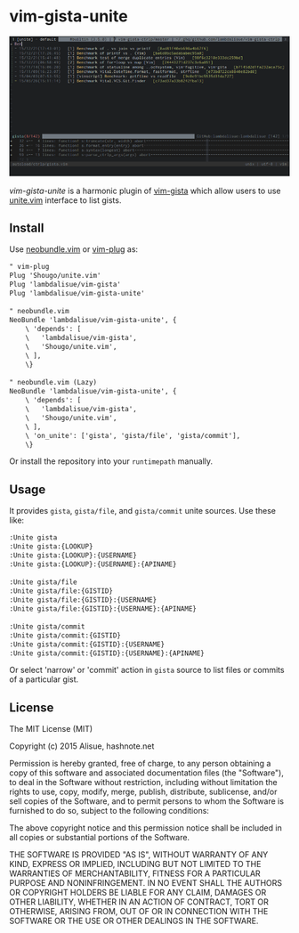 vim-gista-unite
===============================================================================

![Screenshot](img/screenshot.png)

*vim-gista-unite* is a harmonic plugin of [vim-gista](https://github.com/lambdalisue/vim-gista) which allow users to use [unite.vim](https://github.com/Shougo/unite.vim) interface to list gists.

Install
-------------------------------------------------------------------------------
Use [neobundle.vim](https://github.com/Shougo/neobundle.vim) or [vim-plug](https://github.com/junegunn/vim-plug) as:

```vim
" vim-plug
Plug 'Shougo/unite.vim'
Plug 'lambdalisue/vim-gista'
Plug 'lambdalisue/vim-gista-unite'

" neobundle.vim
NeoBundle 'lambdalisue/vim-gista-unite', {
    \ 'depends': [
    \   'lambdalisue/vim-gista',
    \   'Shougo/unite.vim',
    \ ],
    \}

" neobundle.vim (Lazy)
NeoBundle 'lambdalisue/vim-gista-unite', {
    \ 'depends': [
    \   'lambdalisue/vim-gista',
    \   'Shougo/unite.vim',
    \ ],
    \ 'on_unite': ['gista', 'gista/file', 'gista/commit'],
    \}
```

Or install the repository into your `runtimepath` manually.


Usage
-------------------------------------------------------------------------------
It provides `gista`, `gista/file`, and `gista/commit` unite sources. Use these like:

```
:Unite gista
:Unite gista:{LOOKUP}
:Unite gista:{LOOKUP}:{USERNAME}
:Unite gista:{LOOKUP}:{USERNAME}:{APINAME}

:Unite gista/file
:Unite gista/file:{GISTID}
:Unite gista/file:{GISTID}:{USERNAME}
:Unite gista/file:{GISTID}:{USERNAME}:{APINAME}

:Unite gista/commit
:Unite gista/commit:{GISTID}
:Unite gista/commit:{GISTID}:{USERNAME}
:Unite gista/commit:{GISTID}:{USERNAME}:{APINAME}
```

Or select 'narrow' or 'commit' action in `gista` source to list files or commits of a particular gist.

License
-------------------------------------------------------------------------------
The MIT License (MIT)

Copyright (c) 2015 Alisue, hashnote.net

Permission is hereby granted, free of charge, to any person obtaining a copy
of this software and associated documentation files (the "Software"), to deal
in the Software without restriction, including without limitation the rights
to use, copy, modify, merge, publish, distribute, sublicense, and/or sell
copies of the Software, and to permit persons to whom the Software is
furnished to do so, subject to the following conditions:

The above copyright notice and this permission notice shall be included in
all copies or substantial portions of the Software.

THE SOFTWARE IS PROVIDED "AS IS", WITHOUT WARRANTY OF ANY KIND, EXPRESS OR
IMPLIED, INCLUDING BUT NOT LIMITED TO THE WARRANTIES OF MERCHANTABILITY,
FITNESS FOR A PARTICULAR PURPOSE AND NONINFRINGEMENT. IN NO EVENT SHALL THE
AUTHORS OR COPYRIGHT HOLDERS BE LIABLE FOR ANY CLAIM, DAMAGES OR OTHER
LIABILITY, WHETHER IN AN ACTION OF CONTRACT, TORT OR OTHERWISE, ARISING FROM,
OUT OF OR IN CONNECTION WITH THE SOFTWARE OR THE USE OR OTHER DEALINGS IN
THE SOFTWARE.
